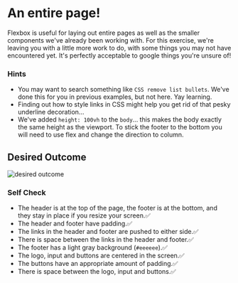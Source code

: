 # An entire page!

Flexbox is useful for laying out entire pages as well as the smaller components we've already been working with. For this exercise, we're leaving you with a little more work to do, with some things you may not have encountered yet. It's perfectly acceptable to google things you're unsure of!

### Hints
- You may want to search something like `CSS remove list bullets`.  We've done this for you in previous examples, but not here. Yay learning.
- Finding out how to style links in CSS might help you get rid of that pesky underline decoration...
- We've added `height: 100vh` to the `body`... this makes the body exactly the same height as the viewport. To stick the footer to the bottom you will need to use flex and change the direction to column.

## Desired Outcome
![desired outcome](./desired-outcome.png)

### Self Check

- The header is at the top of the page, the footer is at the bottom, and they stay in place if you resize your screen.✅
- The header and footer have padding.✅
- The links in the header and footer are pushed to either side.✅
- There is space between the links in the header and footer.✅
- The footer has a light gray background (`#eeeeee`).✅
- The logo, input and buttons are centered in the screen.✅
- The buttons have an appropriate amount of padding.✅
- There is space between the logo, input and buttons.✅
